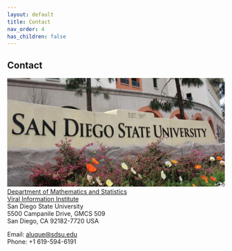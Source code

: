 ```yaml
---
layout: default
title: Contact
nav_order: 4
has_children: false
---
```


## Contact 
![picture](/docs/visuals/3_luquelab_contactpage_2023-04-10.jpg) \
[Department of Mathematics and Statistics](http://www.math.sdsu.edu/) \
[Viral Information Institute](http://viralization.org/) \
San Diego State University \
5500 Campanile Drive, GMCS 509 \
San Diego, CA 92182-7720 USA

Email: aluque@sdsu.edu \
Phone: +1 619-594-6191
